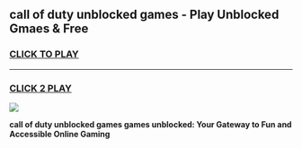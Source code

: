 
## call of duty unblocked games - Play Unblocked Gmaes & Free
<h3>
<a href="https://news.freeplayer.one?title=call_of_duty_unblocked_games&ref=16F">CLICK TO PLAY</a></h3>
<hr>

<h3>
<a href="https://news.freeplayer.one?title=call_of_duty_unblocked_games&ref=16F">CLICK 2 PLAY</a>
  
</h3>

<a href="https://news.freeplayer.one?title=call_of_duty_unblocked_games&ref=16F/"><img src="https://clearcache.store/games.png"></a>


**call of duty unblocked games games unblocked: Your Gateway to Fun and Accessible Online Gaming**

